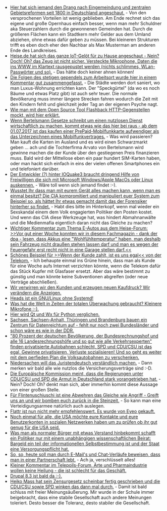 * [Hier hat sich jemand den Drang nach Eingemeindung und zentralen Gebietsreformen seit 1800 in Deutschland angeschaut.](http://www.lto.de/recht/feuilleton/f/unfreie-hansestadt-hamburg-gebiets-und-flur-bereinigung-regional-entwicklung-umstrukturierung-gesetz) - Von den versprochenen Vorteilen ist wenig geblieben. Am Ende rechnet sich das eigene und große Opernhaus einfach besser, wenn man mehr Schuldner aka Steuerzahlern durch die gewonnenen Gemeinden hat. Durch die größeren Flächen kann ein Stadtkern mehr Gelder aus dem Umland abziehen, ohne etwas dafür geben zu müssen. Bei kleineren Strukturen trifft es eben doch eher den Nachbar als Max Musterman am anderen Ende des Landkreises.
* [Heise.de hat sich das ganze IoT-Gelöt für zu Hause angeschaut - Nein? Doch! Oh? das Zeug ist nicht sicher. Versteckte Mikrophone, Daten die ins WWW im Klartext rausgepustet werden (nichts schlimmes, WLan-Passwörter und so).](https://www.heise.de/newsticker/meldung/Smart-Home-c-t-findet-verstecke-Mikrofone-und-unsichere-Web-Frontends-3673101.html) - Das hätte doch keiner ahnen können!
* [Die Folgen des stetigen gependels zum Arbeitsort wurde hier in einem Kommentar gut zusammengefasst.](https://www.heise.de/forum/Telepolis/Kommentare/Trotz-zunehmender-Vernetzung-wird-mehr-gependelt/Leider-mindestens-zwei-schwere-Luecken-im-Beitrag/posting-30191772/show/) - Die Städte werden dort saniert, wo man Luxus-Wohnung errichten kann. Der "Speckgürtel" (da wo es noch Bäume und etwas Platz gibt) ist auch sehr teuer. Die normale Bevölkerung muss immer längere Strecken fahren wodurch die Zeit mit den Kindern fehlt und gleichzeit jeder Tag an der eigenen Psyche nagt.
* [Wie man mit dem Open Source Tool Flashback HTTP-Gegenstellen mockt, wird hier erklärt.](https://opensource.com/article/17/4/flashback-internet-mocking-tool)
* [Wenn Bertelsmann Gesetze schreibt um einen nutzlosen Dienst wirtschaftlich zu machen, kommt etwas wie das hier bei raus - ab dem 01.07.2017 ist das kaufen einer PrePaid-Mobilfunkkarte aufwendiger als das Unterzeichnen eines Mobilfunkvertrages.](https://www.golem.de/news/mobilfunk-so-kompliziert-wird-der-kauf-von-prepaid-karten-1704-127092.html) - Was wird passieren? Man kauft die Karten im Ausland und es wird einen Schwarzmarkt geben ... ach und die Tochterfirma Arvato von Bertelsmann wird gewinne machen die der Kunde über den gestiegenen Preis finanzieren muss. Bald wird der Mittellose eben ein paar hundert SIM-Karten haben, oder man hackt sich einfach in eins der vielen offenen Smartphones ein und telefoniert darüber.
* [Der Entwickler (?) hinter IOQuake3 braucht dringend Hilfe von Freiwilligen die sich mit Microsoft Windows/Apple MacOs oder Linux auskennen.](https://ioquake3.org/2017/04/02/help-wanted-2/) - Wäre toll wenn sich jemand findet :-).
* [Wusstet Ihr dass man mit eurem Gerät alles machen kann, wenn man es einmal besitzt? Die CIA kompromitiert und manipuliert euer System zum Beispiel so, als hättet Ihr etwas gemacht damit das der Forensiker hinterher so findet.](https://www.heise.de/newsticker/meldung/Vault-7-Von-Wikileaks-veroeffentlichte-CIA-Werkzeuge-koennten-Geheimoperationen-enttarnen-3673845.html) - Habt dies bitte im Hinterkopf, wenn mal wieder ein Sexskandal einem dem Volk engagierten Politiker den Posten kostet. Und wenn das CIA diese Werkzeuge hat, was hindert Abmahnanwälte und die Medienmafia eigentlich daran nicht das Gleiche zu machen?
* [Wichtiger Kommentar zum Thema E-Autos aus dem Heise-Forum: >>Vor gut einer Woche konnten wir in diesem Fachmagazin - dank der dpa - lesen, dass Akkus eine "Wohlfühltemperatur" haben, man deshalb sein Fahrzeug nicht draußen stehen lassen darf und man es wegen der Feuergefahr erst recht nicht in eine Garage stellen darf.<<](https://www.heise.de/forum/heise-online/News-Kommentare/Erster-E-Golf-aus-der-Glaesernen-VW-Manufaktur-geht-nach-Norwegen/Ausgerechnet-nach-Norwegen-denkt-denn-niemand-an-die-Wohlfuehltemperatur/posting-30194402/show/)
* [Schönes Beispiel für >>Wenn der Kunde zahlt, ist es uns egal<< von der Telekom.](https://www.golem.de/news/56-kbit-s-telekom-hytas-glasfasernetzwerke-lassen-sich-nicht-umruesten-1704-127125.html) - Ich behaupte einmal ins Grüne hinein, dass man als Kunde für eine Woche aufs Internet verzichten könnte, wenn die Telekom dafür das Stück Kupfer mit Glasfaser ersetzt. Aber das wäre bestimmt zu günstig und man könnte keine Subventionen abgreifen (oder neue Verträge abschließen).
* [Wir verwirren wir den Kunden und erzeugen neuen Kaufdruck? Wir verändern die Anzeigen.](https://www.heise.de/tp/features/Aus-A-wird-C-3673432.html)
* [Heads ist ein GNU/Linux ohne Systemd!](http://www.pro-linux.de/news/1/24621/heads-sicherheits-distribution-ohne-systemd.html)
* [Was hat die Welt in Zeiten der totalen Überwachung gebraucht? Kleinere Mikrofone :-).](https://www.heise.de/newsticker/meldung/Mikromechanische-Mikrofone-sollen-sprachgesteuerte-Mobiltechnik-robuster-und-effizienter-machen-3673423.html)
* [Hier wird Qt und Wx für Python verglichen.](https://opensource.com/article/17/4/pyqt-versus-wxpython)
* [Sachsen, Sachsen-Anhalt, Thüringen und Brandenburg bauen ein Zentrum für Datenreichtum auf - fehlt nur noch zwei Bundesländer und schon wäre es wie in der DDR.](https://www.heise.de/newsticker/meldung/Telekommunikations-Ueberwachung-Gruenes-Licht-fuer-laenderuebergreifendes-Abhoerzentrum-in-Leipzig-3675305.html)
* ["80 Prozent der deutschen Bevölkerung, der Bundesrechnungshof und alle 16 Landesrechnungshöfe und so gut wie alle Verkehrsexperten" finden privatisierte Autobahnen schlecht, SPD und CDU/CSU ist das egal, Gewinne privatisieren, Verluste sozialisieren! Und so geht es weiter mit dem perfieden Plan die Volksautobahnen zu verschenken.](https://www.heise.de/tp/features/Von-der-wundersamen-Verwandlung-von-Autobahnen-in-Finanzprodukte-3674871.html)
* [Niedersachen will das Juristendeutsch verständlich machen.](http://www.lto.de/recht/job-karriere/j/juristische-fachsprache-verstaendlich-behoerden-niedersachsen) - Dann merken wir bald alle wie nutzlos die Versicherungsverträge sind :-D.
* [Die Europäische Kommission meint, dass die Regierungen unter CDU/CSU und SPD die Armut in Deutschland stark vorangetrieben hat.](https://www.heise.de/tp/features/Bundesregierung-hat-die-Armut-stark-vergroessert-3675653.html) - Nein? Doch! Oh? denkt man sich, aber immerhin kommt diese Aussage von einer großen Stelle.
* [Für Flintenuschiuschi ist eine Abwehren das Gleiche wie Angriff - Greift uns an und wir bomben euch zurück in die Steinzeit.](https://www.heise.de/newsticker/meldung/Von-der-Leyen-verteidigt-Cyber-Attacken-Wir-duerfen-uns-auch-wehren-3675931.html) - So kann man eine Verteidigungsarmee natürlich auch auslegen.
* [Flattr ist nun nicht mehr empfehlenswert. Es wurde von Eyeo gekauft.](https://www.heise.de/newsticker/meldung/Adblock-Anbieter-Eyeo-uebernimmt-Online-Bezahldienst-Flattr-3675942.html)
* [Noch einmal für alle, die USA möchte eure Kontakte und eure Benutzerkonten in sozialen Netzwerken haben um zu prüfen ob ihr gut genug für die USA seid.](https://www.golem.de/news/handy-kontakte-und-passwoerter-usa-koennten-einreisekontrollen-drastisch-verschaerfen-1704-127162.html)
* [Was man als normaler Bürger mit etwas Verstand hinbekommt schafft ein Politiker nur mit einem unabhängigen wissenschaftlichen Beirat: Bargeld ein teil der informationellen Selbstbestimmung ist und der Staat eine Versorgungspflicht hat.](https://www.heise.de/newsticker/meldung/Gutachter-Bargeld-sichert-die-informationelle-Selbstbestimmung-3676128.html)
* [So, so, heute soll man durch E-Mail's und Chat-Verläufe beweisen, dass man in einer Partnerschaft lebt.](https://backchannel.com/love-in-the-time-of-cryptography-dd3a74193ffb) - Ach ja, verschlüsselt alles!
* [Kleiner Kommentar im Telepoils-Forum, Ärte und Pharmaindustrie wollen keine Heilung - die ist schlecht für das Geschäft.](https://www.heise.de/forum/Telepolis/Kommentare/Generation-what-Das-misstrauische-junge-Europa/Weichenstellung-fuer-die-Menschheit/posting-30208059/show/)
* [Drupal 8.3 ist bald da :-).](https://www.heise.de/newsticker/meldung/Drupal-8-3-verbessert-Workflows-Layouts-und-REST-Schnittstellen-3675872.html)
* [Heiko Mass hat sein Zensurgesetz scheinbar fertig geschrieben und die CDU/CSU sowie SPD winken das dann mal durch.](https://www.heise.de/forum/heise-online/News-Kommentare/Netzwerkdurchsetzungsgesetz-Schwarzer-Tag-fuers-freie-Internet/Immer-noch-aktuelles-Statement-der-Piratenfraktion-NRW/posting-30209275/show/) - Damit ist bald schluss mit freier Meinungsäußerung. Mir wurde in der Schule immer beigebracht, dass eine stabile Gesellschaft auch andere Meinungen toleriert. Desto besser die Toleranz, desto stabiler die Gesellschaft.
